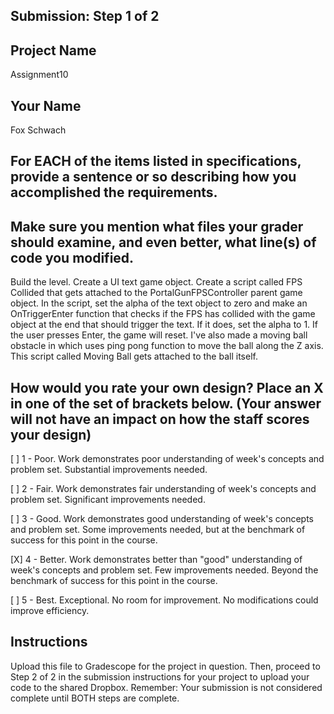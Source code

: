 ## Submission: Step 1 of 2

## Project Name

Assignment10

## Your Name

Fox Schwach

## For EACH of the items listed in specifications, provide a sentence or so describing how you accomplished the requirements. 
## Make sure you mention what files your grader should examine, and even better, what line(s) of code you modified.

Build the level. Create a UI text game object. Create a script called FPS Collided that gets attached to the PortalGunFPSController parent game object. In the script, set the alpha of the text object to zero and make an OnTriggerEnter function that checks if the FPS has collided with the game object at the end that should trigger the text. If it does, set the alpha to 1. If the user presses Enter, the game will reset.
I've  also made a moving ball obstacle in which uses ping pong function to move the ball along the Z axis. This script called Moving Ball gets attached to the ball itself.

## How would you rate your own design? Place an X in one of the set of brackets below. (Your answer will not have an impact on how the staff scores your design)

[ ] 1 - Poor. Work demonstrates poor understanding of week's concepts and problem set. Substantial improvements needed.

[ ] 2 - Fair. Work demonstrates fair understanding of week's concepts and problem set. Significant improvements needed.

[ ] 3 - Good. Work demonstrates good understanding of week's concepts and problem set. Some improvements needed, but at the benchmark of success for this point in the course.

[X] 4 - Better. Work demonstrates better than "good" understanding of week's concepts and problem set. Few improvements needed. Beyond the benchmark of success for this point in the course.

[ ] 5 - Best. Exceptional. No room for improvement. No modifications could improve efficiency.

## Instructions

Upload this file to Gradescope for the project in question. Then, proceed to Step 2 of 2 in the submission instructions for your project to upload your code to the shared Dropbox. Remember: Your submission is not considered complete until BOTH steps are complete.
